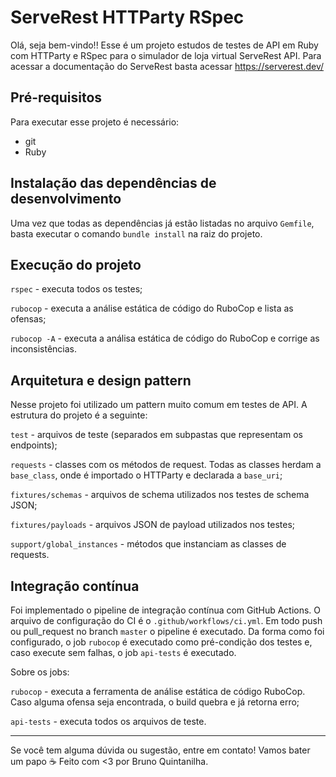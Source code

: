 # ServeRest HTTParty RSpec

Olá, seja bem-vindo!! Esse é um projeto estudos de testes de API em Ruby com HTTParty e RSpec para o simulador de loja virtual ServeRest API. Para acessar a documentação do ServeRest basta acessar https://serverest.dev/

## Pré-requisitos

Para executar esse projeto é necessário:

- git
- Ruby

## Instalação das dependências de desenvolvimento

Uma vez que todas as dependências já estão listadas no arquivo `Gemfile`, basta executar o comando `bundle install` na raiz do projeto.

## Execução do projeto

`rspec` - executa todos os testes;

`rubocop` - executa a análise estática de código do RuboCop e lista as ofensas;

`rubocop -A` - executa a análisa estática de código do RuboCop e corrige as inconsistências.

## Arquitetura e design pattern

Nesse projeto foi utilizado um pattern muito comum em testes de API. A estrutura do projeto é a seguinte:

`test` - arquivos de teste (separados em subpastas que representam os endpoints);

`requests` - classes com os métodos de request. Todas as classes herdam a `base_class`, onde é importado o HTTParty e declarada a `base_uri`;

`fixtures/schemas` - arquivos de schema utilizados nos testes de schema JSON;

`fixtures/payloads` - arquivos JSON de payload utilizados nos testes;

`support/global_instances` - métodos que instanciam as classes de requests.

## Integração contínua

Foi implementado o pipeline de integração contínua com GitHub Actions. O arquivo de configuração do CI é o `.github/workflows/ci.yml`. Em todo push ou pull_request no branch `master` o pipeline é executado. Da forma como foi configurado, o job `rubocop` é executado como pré-condição dos testes e, caso execute sem falhas, o job `api-tests` é executado.

Sobre os jobs:

`rubocop` - executa a ferramenta de análise estática de código RuboCop. Caso alguma ofensa seja encontrada, o build quebra e já retorna erro;

`api-tests` - executa todos os arquivos de teste.

___

Se você tem alguma dúvida ou sugestão, entre em contato! Vamos bater um papo ☕
Feito com <3 por Bruno Quintanilha.